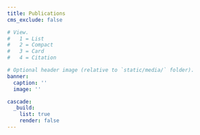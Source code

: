 ```yaml
---
title: Publications
cms_exclude: false

# View.
#   1 = List
#   2 = Compact
#   3 = Card
#   4 = Citation

# Optional header image (relative to `static/media/` folder).
banner:
  caption: ''
  image: ''

cascade:
  _build:
    list: true
    render: false
---
```

